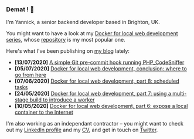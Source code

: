 ### Demat ! 👋

I'm Yannick, a senior backend developer based in Brighton, UK.

You might want to have a look at my [Docker for local web development series](https://tech.osteel.me/posts/docker-for-local-web-development-introduction-why-should-you-care "Docker for local web development, introduction: why should you care?"), whose [repository](https://github.com/osteel/docker-tutorial) is my most popular one.

Here's what I've been publishing on [my blog](https://tech.osteel.me) lately:
<!-- posts -->
* **[13/07/2020]** [A simple Git pre-commit hook running PHP_CodeSniffer](https://tech.osteel.me/posts/a-simple-git-pre-commit-hook-running-php-codesniffer "A simple Git pre-commit hook running PHP_CodeSniffer")
* **[05/07/2020]** [Docker for local web development, conclusion: where to go from here](https://tech.osteel.me/posts/docker-for-local-web-development-conclusion-where-to-go-from-here "Docker for local web development, conclusion: where to go from here")
* **[07/06/2020]** [Docker for local web development, part 8: scheduled tasks](https://tech.osteel.me/posts/docker-for-local-web-development-part-8-scheduled-tasks "Docker for local web development, part 8: scheduled tasks")
* **[24/05/2020]** [Docker for local web development, part 7: using a multi-stage build to introduce a worker](https://tech.osteel.me/posts/docker-for-local-web-development-part-7-using-a-multi-stage-build-to-introduce-a-worker "Docker for local web development, part 7: using a multi-stage build to introduce a worker")
* **[10/05/2020]** [Docker for local web development, part 6: expose a local container to the Internet](https://tech.osteel.me/posts/docker-for-local-web-development-part-6-expose-a-local-container-to-the-internet "Docker for local web development, part 6: expose a local container to the Internet")<!-- /posts -->

I'm also working as an independant contractor – you might want to check out my [LinkedIn profile](https://www.linkedin.com/in/yannickchenot/) and my [CV](https://drive.google.com/file/d/1pzToeB4IRDmLIvqNbBx38E6S9g3-oFV5), and get in touch on [Twitter](https://twitter.com/osteel).
